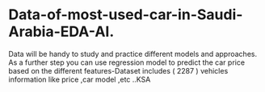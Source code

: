 # Data-of-most-used-car-in-Saudi-Arabia-EDA-AI.
Data will be handy to study and practice different models and approaches. As a further step you can use regression model to predict the car price based on the different features-Dataset includes ( 2287 ) vehicles information like price ,car model ,etc ..KSA
